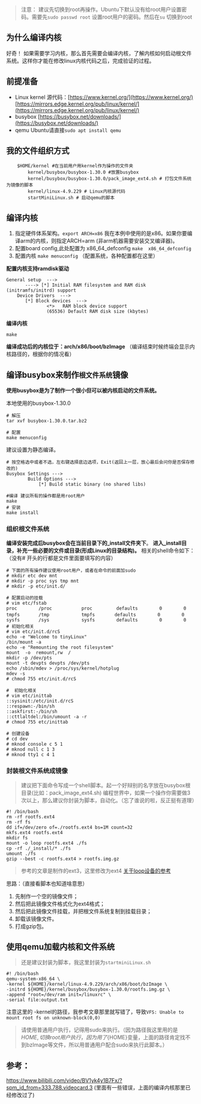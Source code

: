 
> 注意： 建议先切换到root再操作。Ubuntu下默认没有给root用户设置密码。需要先`sudo passwd root` 设置root用户的密码。然后在`su` 切换到root

## 为什么编译内核

好奇！
如果需要学习内核，那么首先需要会编译内核，了解内核如何启动根文件系统。这样你才能在修改linux内核代码之后，完成验证的过程。

## 前提准备

- Linux kernel 源代码：[https://www.kernel.org/](https://www.kernel.org/) [https://mirrors.edge.kernel.org/pub/linux/kernel/](https://mirrors.edge.kernel.org/pub/linux/kernel/)
- busybox [https://busybox.net/downloads/](https://busybox.net/downloads/)
- qemu Ubuntu请直接`sudo apt install qemu`


## 我的文件组织方式

```
    $HOME/kernel #在当前用户用kernel作为操作的文件夹
        kernel/busybox/busybox-1.30.0 #放置busybox
        kernel/busybox/busybox-1.30.0/pack_image_ext4.sh # 打包文件系统为镜像的脚本
        kernel/linux-4.9.229 # Linux内核源代码
        startMiniLinux.sh # 启动qemu的脚本
```

## 编译内核

1. 指定硬件体系架构。`export ARCH=x86` 我在本例中使用的是x86。如果你要编译arm的内核，则指定ARCH=arm (非arm机器需要安装交叉编译器)。
2. 配置board config,此处配置为 x86_64_defconfig `make  x86_64_defconfig`
3. 配置内核 `make menuconfig` （配置系统，各种配置都在这里）

**配置内核支持ramdisk驱动**
```
General setup  --->
       ----> [*] Initial RAM filesystem and RAM disk (initramfs/initrd) support
    Device Drivers  --->
       [*] Block devices  --->
               <*>   RAM block device support
               (65536) Default RAM disk size (kbytes)
```

**编译内核**

```shell
make
```
**编译成功后的内核位于：arch/x86/boot/bzImage** （编译结束时候终端会显示内核路径的，根据你的情况看）

## 编译busybox来制作`根文件系统`镜像

**使用busybox是为了制作一个很小但可以被内核启动的文件系统。**

本地使用的busybox-1.30.0

```shell
# 解压
tar xvf busybox-1.30.0.tar.bz2
```

```shell
# 配置
make menuconfig
```

建议设置为静态编译。
```
# 按空格选中或者不选，左右键选择底边选项，Exit(返回上一层，放心最后会问你是否保存修改的)
Busybox Settings --->
        Build Options --->
            [*] Build static binary (no shared libs)
```

```shell
#编译 建议所有的操作都是用root用户
make 
# 安装
make install
```
### 组织根文件系统

**编译安装完成后busybox会在当前目录下的_install文件夹下**。
**进入_install目录，补充一些必要的文件或目录(形成Linux的目录结构)。**
相关的shell命令如下：（没有# 开头的行都是文件里面要填写的内容）

```shell
# 下面的所有操作建议使用root用户，或者在命令的前面加sudo
# mkdir etc dev mnt
# mkdir -p proc sys tmp mnt
# mkdir -p etc/init.d/

# 配置启动的挂载
# vim etc/fstab
proc        /proc           proc         defaults        0        0
tmpfs       /tmp            tmpfs    　　defaults        0        0
sysfs       /sys            sysfs        defaults        0        0
# 初始化相关
# vim etc/init.d/rcS
echo -e "Welcome to tinyLinux"
/bin/mount -a
echo -e "Remounting the root filesystem"
mount  -o  remount,rw  /
mkdir -p /dev/pts
mount -t devpts devpts /dev/pts
echo /sbin/mdev > /proc/sys/kernel/hotplug
mdev -s
# chmod 755 etc/init.d/rcS

#  初始化相关
# vim etc/inittab
::sysinit:/etc/init.d/rcS
::respawn:-/bin/sh
::askfirst:-/bin/sh
::cttlaltdel:/bin/umount -a -r
# chmod 755 etc/inittab

# 创建设备
# cd dev
# mknod console c 5 1
# mknod null c 1 3
# mknod tty1 c 4 1 
```

### 封装根文件系统成镜像

> 建议把下面命令写成一个shell脚本。起一个好辩别的名字放在busybox根目录(比如：pack_image_ext4.sh)
> 编程世界中，如果一个操作你需要做3次以上，那么建议你封装为脚本，自动化。（忘了谁说的啦，反正挺有道理）

```shell
#! /bin/bash
rm -rf rootfs.ext4
rm -rf fs
dd if=/dev/zero of=./rootfs.ext4 bs=1M count=32
mkfs.ext4 rootfs.ext4
mkdir fs
mount -o loop rootfs.ext4 ./fs
cp -rf ./_install/* ./fs
umount ./fs
gzip --best -c rootfs.ext4 > rootfs.img.gz 
```
> 参考的文章是制作的ext3，这里修改为ext4
> [关于loop设备的参考](https://my.oschina.net/ruochenchen/blog/149259)

思路：（直接看脚本也知道啥意思）
1. 先制作一个空的镜像文件；
2. 然后把此镜像文件格式化为ext4格式；
3. 然后把此镜像文件挂载，并把根文件系统复制到挂载目录；
4. 卸载该镜像文件。
5. 打成gzip包。

## 使用qemu加载内核和文件系统

>还是建议封装为脚本，我这里封装为`startminiLinux.sh`

```shell
#! /bin/bash
qemu-system-x86_64 \
-kernel ${HOME}/kernel/linux-4.9.229/arch/x86/boot/bzImage \
-initrd ${HOME}/kernel/busybox/busybox-1.30.0/rootfs.img.gz \
-append "root=/dev/ram init=/linuxrc" \
-serial file:output.txt
```
注意这里的 -kernel的路径，我参考文章那里就写错了，导致`VFS: Unable to mount root fs on unknown-block(0,0)`
>请使用普通用户执行，记得用sudo来执行。（因为路径我这里用的是${HOME},切换root用户执行，因为用了${HOME}变量，上面的路径肯定找不到bzImage等文件，所以用普通用户配合sudo来执行此脚本。）

## 参考：

https://www.bilibili.com/video/BV1yk4y1B7Fx/?spm_id_from=333.788.videocard.3 (里面有一些错误，上面的编译内核那里已经修改过了)
